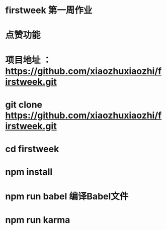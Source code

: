 # firstweek 第一周作业
# 点赞功能
# 项目地址 ：https://github.com/xiaozhuxiaozhi/firstweek.git
# git clone https://github.com/xiaozhuxiaozhi/firstweek.git
# cd firstweek
# npm install 
# npm run babel 编译Babel文件
# npm run karma